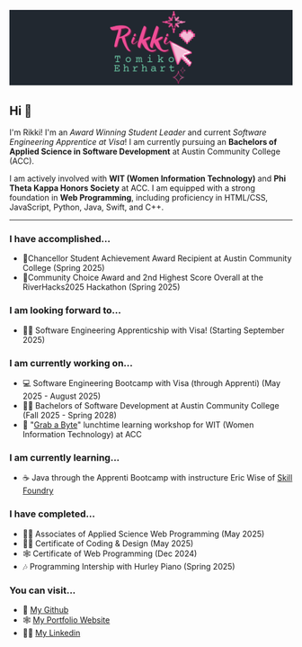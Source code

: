 ![Rikki Tomiko Ehrhart Banner](/images/RikkiBanner.png)

## Hi 👋
I'm Rikki! I'm an _Award Winning Student Leader_ and current _Software Engineering Apprentice at Visa_! I am currently pursuing an **Bachelors of Applied Science in Software Development** at Austin Community College (ACC).

I am actively involved with **WIT (Women Information Technology)** and **Phi Theta Kappa Honors Society** at ACC. I am equipped with a strong foundation in **Web Programming**, including proficiency in HTML/CSS, JavaScript, Python, Java, Swift, and C++.

---

### I have accomplished...
- 🏅Chancellor Student Achievement Award Recipient at Austin Community College (Spring 2025)
- 🌟Community Choice Award and 2nd Highest Score Overall at the RiverHacks2025 Hackathon (Spring 2025)


### I am looking forward to...
- 👩‍💻 Software Engineering Apprenticship with Visa! (Starting September 2025)

### I am currently working on...
- 💻 Software Engineering Bootcamp with Visa (through Apprenti) (May 2025 - August 2025)
- 👩‍🎓 Bachelors of Software Development at Austin Community College (Fall 2025 - Spring 2028)
- 🍱 "[Grab a Byte](https://github.com/rikkitomikoehrhart/GrabAByte)" lunchtime learning workshop for WIT (Women Information Technology) at ACC

### I am currently learning...
- ☕️ Java through the Apprenti Bootcamp with instructure Eric Wise of [Skill Foundry](https://www.skillfoundry.io/)

### I have completed...
- 👩‍🎓 Associates of Applied Science Web Programming (May 2025)
- 👩‍🎨 Certificate of Coding & Design (May 2025)
- 🕸️ Certificate of Web Programming (Dec 2024)
- 🎶 Programming Intership with Hurley Piano (Spring 2025)

### You can visit...
- 🫧 [My Github](https://github.com/rikkitomikoehrhart)
- 🕸️ [My Portfolio Website](https://www.rikkitomikoehrhart.com)
- 👩‍💼 [My Linkedin](linkedin.com/in/rikkitomikoehrhart)
